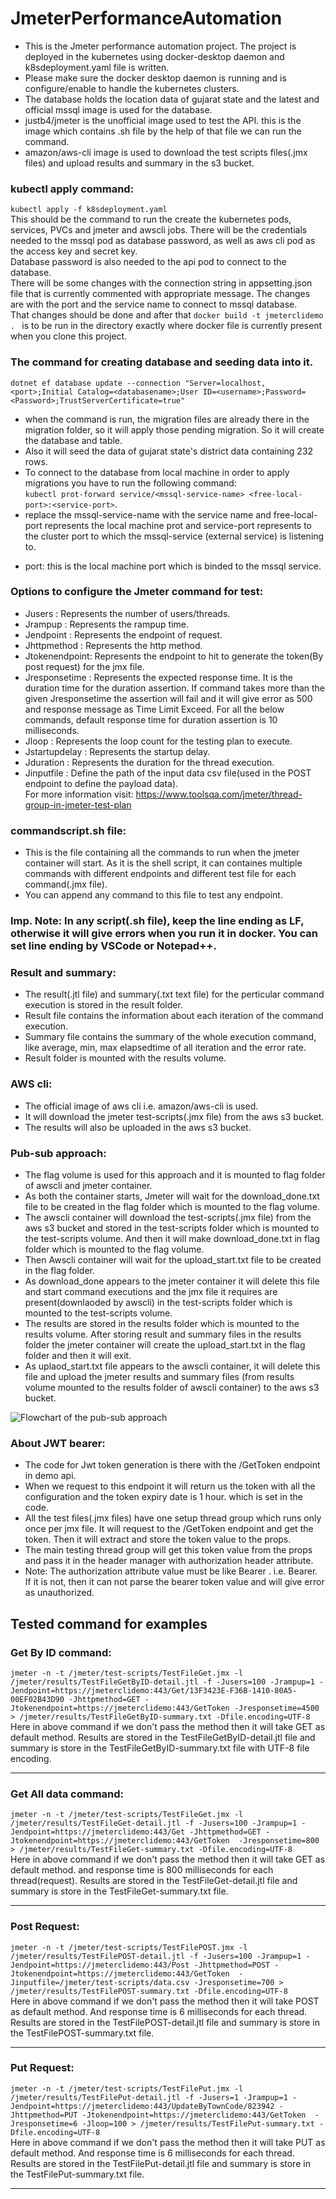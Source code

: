 # JmeterPerformanceAutomation
- This is the Jmeter performance automation project. The project is deployed in the kubernetes using docker-desktop daemon and k8sdeployment.yaml file is written.  
- Please make sure the docker desktop daemon is running and is configure/enable to handle the kubernetes clusters.  
- The database holds the location data of gujarat state and the latest and official mssql image is used for the database.  
- justb4/jmeter is the unofficial image used to test the API. this is the image which contains .sh file by the help of that file we can run the command.  
- amazon/aws-cli image is used to download the test scripts files(.jmx files) and upload results and summary in the s3 bucket.  

### kubectl apply command:
`kubectl apply -f k8sdeployment.yaml`  
This should be the command to run the create the kubernetes pods, services, PVCs and jmeter and awscli jobs. There will be the credentials needed to the mssql pod as database password, as well as aws cli pod as the access key and secret key.  
Database password is also needed to the api pod to connect to the database.  
There will be some changes with the connection string in appsetting.json file that is currently commented with appropriate message. The changes are with the port and the service name to connect to mssql database.  
That changes should be done and after that `docker build -t jmeterclidemo . ` is to be run in the directory exactly where docker file is currently present when you clone this project. 

### The command for creating database and seeding data into it.
`dotnet ef database update --connection "Server=localhost,<port>;Initial Catalog=<databasename>;User ID=<username>;Password=<Password>;TrustServerCertificate=true"`  
- when the command is run, the migration files are already there in the migration folder, so it will apply those pending migration. So it will create the database and table.  
- Also it will seed the data of gujarat state's district data containing 232 rows.  
- To connect to the database from local machine in order to apply migrations you have to run the following command:  
`kubectl prot-forward service/<mssql-service-name> <free-local-port>:<service-port>`.  
- replace the mssql-service-name with the service name and free-local-port represents the local machine prot and service-port represents to the cluster port to which the mssql-service (external service) is listening to.  
* port: this is the local machine port which is binded to the mssql service.  

### Options to configure the Jmeter command for test:
* Jusers : Represents the number of users/threads.
* Jrampup : Represents the rampup time.
* Jendpoint : Represents the endpoint of request.
* Jhttpmethod : Represents the http method.
* Jtokenendpoint: Represents the endpoint to hit to generate the token(By post request) for the jmx file.
* Jresponsetime : Represents the expected response time. It is the duration time for the duration assertion. If command takes more than the given Jresponsetime the assertion will fail and it will give error as 500 and response message as Time Limit Exceed. For all the below commands, default response time for duration assertion is 10 milliseconds. 
* Jloop : Represents the loop count for the testing plan to execute.
* Jstartupdelay : Represents the startup delay.
* Jduration : Represents the duration for the thread execution.
* Jinputfile : Define the path of the input data csv file(used in the POST endpoint to define the payload data).  
For more information visit: https://www.toolsqa.com/jmeter/thread-group-in-jmeter-test-plan

### commandscript.sh file:
- This is the file containing all the commands to run when the jmeter container will start. As it is the shell script, it can containes multiple commands with different endpoints and different test file for each command(.jmx file).  
- You can append any command to this file to test any endpoint.  
### Imp. Note: In any script(.sh file), keep the line ending as LF, otherwise it will give errors when you run it in docker. You can set line ending by VSCode or Notepad++.

### Result and summary:
- The result(.jtl file) and summary(.txt text file) for the perticular command execution is stored in the result folder.
- Result file contains the information about each iteration of the command execution.
- Summary file contains the summary of the whole execution command, like average, min, max elapsedtime of all iteration and the error rate.
- Result folder is mounted with the results volume.  

### AWS cli:
- The official image of aws cli i.e. amazon/aws-cli is used.
- It will download the jmeter test-scripts(.jmx file) from the aws s3 bucket.
- The results will also be uploaded in the aws s3 bucket.  

### Pub-sub approach:
- The flag volume is used for this approach and it is mounted to flag folder of awscli and jmeter container.
- As both the container starts, Jmeter will wait for the download_done.txt file to be created in the flag folder which is mounted to the flag volume.
- The awscli container will download the test-scripts(.jmx file) from the aws s3 bucket and stored in the test-scripts folder which is mounted to the test-scripts volume. And then it will make download_done.txt in flag folder which is mounted to the flag volume.
- Then Awscli container will wait for the upload_start.txt file to be created in the flag folder.
- As download_done appears to the jmeter container it will delete this file and start command executions and the jmx file it requires are present(downlaoded by awscli) in the test-scripts folder which is mounted to the test-scripts volume.
- The results are stored in the results folder which is mounted to the results volume. After storing result and summary files in the results folder the jmeter container will create the upload_start.txt in the flag folder and then it will exit.
- As uplaod_start.txt file appears to the awscli container, it will delete this file and upload the jmeter results and summary files (from results volume mounted to the results folder of awscli container) to the aws s3 bucket.  

![Flowchart of the pub-sub approach](flowchart.jpg)

### About JWT bearer:
- The code for Jwt token generation is there with the /GetToken endpoint in demo api.
- When we request to this endpoint it will return us the token with all the configuration and the token expiry date is 1 hour. which is set in the code.  
- All the test files(.jmx files) have one setup thread group which runs only once per jmx file. It will request to the /GetToken endpoint and get the token. Then it will extract and store the token value to the props.
- The main testing thread group will get this token value from the props and pass it in the header manager with authorization header attribute.
- Note: The authorization attribute value must be like Bearer <token-value>. i.e. Bearer<space><token-value>. If it is not, then it can not parse the bearer token value and will give error as unauthorized.  

## Tested command for examples
### Get By ID command:
`jmeter -n -t /jmeter/test-scripts/TestFileGet.jmx -l /jmeter/results/TestFileGetByID-detail.jtl -f -Jusers=100 -Jrampup=1 -Jendpoint=https://jmeterclidemo:443/Get/13F3423E-F36B-1410-80A5-00EF02B43D90 -Jhttpmethod=GET -Jtokenendpoint=https://jmeterclidemo:443/GetToken -Jresponsetime=4500 > /jmeter/results/TestFileGetByID-summary.txt -Dfile.encoding=UTF-8`  
Here in above command if we don't pass the method then it will take GET as default method. Results are stored in the TestFileGetByID-detail.jtl file and summary is store in the TestFileGetByID-summary.txt file with UTF-8 file encoding.  
***

### Get All data command:
`jmeter -n -t /jmeter/test-scripts/TestFileGet.jmx -l /jmeter/results/TestFileGet-detail.jtl -f -Jusers=100 -Jrampup=1 -Jendpoint=https://jmeterclidemo:443/Get -Jhttpmethod=GET -Jtokenendpoint=https://jmeterclidemo:443/GetToken  -Jresponsetime=800 > /jmeter/results/TestFileGet-summary.txt -Dfile.encoding=UTF-8`  
Here in above command if we don't pass the method then it will take GET as default method. and response time is 800 milliseconds for each thread(request). Results are stored in the TestFileGet-detail.jtl file and summary is store in the TestFileGet-summary.txt file.  
***

### Post Request:
`jmeter -n -t /jmeter/test-scripts/TestFilePOST.jmx -l /jmeter/results/TestFilePOST-detail.jtl -f -Jusers=100 -Jrampup=1 -Jendpoint=https://jmeterclidemo:443/Post -Jhttpmethod=POST -Jtokenendpoint=https://jmeterclidemo:443/GetToken  -Jinputfile=/jmeter/test-scripts/data.csv -Jresponsetime=700 > /jmeter/results/TestFilePOST-summary.txt -Dfile.encoding=UTF-8`  
Here in above command if we don't pass the method then it will take POST as default method. And response time is 6 milliseconds for each thread. Results are stored in the TestFilePOST-detail.jtl file and summary is store in the TestFilePOST-summary.txt file.  
***

### Put Request:
`jmeter -n -t /jmeter/test-scripts/TestFilePut.jmx -l /jmeter/results/TestFilePut-detail.jtl -f -Jusers=1 -Jrampup=1 -Jendpoint=https://jmeterclidemo:443/UpdateByTownCode/823942 -Jhttpmethod=PUT -Jtokenendpoint=https://jmeterclidemo:443/GetToken  -Jresponsetime=6 -Jloop=100 > /jmeter/results/TestFilePut-summary.txt -Dfile.encoding=UTF-8`  
Here in above command if we don't pass the method then it will take PUT as default method. And response time is 6 milliseconds for each thread. Results are stored in the TestFilePut-detail.jtl file and summary is store in the TestFilePut-summary.txt file.  
***
